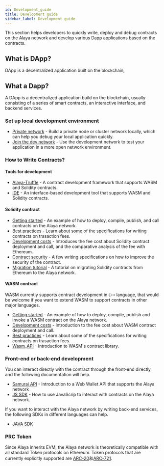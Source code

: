 ```yaml
---
id: Development_guide
title: Development guide
sidebar_label: Development guide
---
```

This section helps developers to quickly write, deploy and debug contracts on the Alaya network and develop various Dapp applications based on the contracts.

## What is DApp?

DApp is a decentralized application built on the blockchain, 

## What a Dapp?

A DApp is a decentralized application build on the blockchain, usually consisting of a series of smart contracts, an interactive interface, and backend services.

### Set up local development environment

- [Private network](/alaya-devdocs/en/Run_a_dev_node) - Build a private node or cluster network locally, which can help you debug your local application quickly.
- [Join the dev network](/alaya-devdocs/en/Join_the_dev_network) - Use the development network to test your application in a more open network environment.

### How to Write Contracts?

#### Tools for development

- [Alaya-Truffle](/alaya-devdocs/en/Alaya-Truffle) - A contract development framework that supports WASM and Solidity contracts.
- [IDE](/alaya-devdocs/en/IDE) - An interface-based development tool that supports WASM and Solidity contracts.
 
#### Solidity contract

- [Getting started](/alaya-devdocs/en/Solidity_Getting_started) - An example of how to deploy, compile, publish, and call contracts on the Alaya network.
- [Best practices](/alaya-devdocs/zh-CN/Solidity_Best_practices) - Learn about some of the specifications for writing contracts on trasaction fees.
- [Development costs](/alaya-devdocs/zh-CN/Solidity_Development_costs) - Introduces the fee cost about Solidity contract deployment and call, and the comparative analysis of the fee with Ethereum.
- [Contract security](/alaya-devdocs/en/Solidity_Contract_security) - A few writing specifications on how to improve the security of the contract.
- [Migration tutorial](/alaya-devdocs/en/Solidity_Migration_tutorial) - A tutorial on migrating Solidity contracts from Ethereum to the Alaya network.

#### WASM contract

WASM currently supports contract development in `C++` language, that would be welcome if you want to extend WASM to support contracts in other major languages.

- [Getting started](/alaya-devdocs/en/Wasm_Getting_started) - An example of how to deploy, compile, publish and invoke a WASM contract on the Alaya network.
- [Development costs](/alaya-devdocs/en/Wasm_Development_costs) - Introduction to the fee cost about WASM contract deployment and call.
- [Best practices](/alaya-devdocs/en/Wasm_Best_practices) - Learn about some of the specifications for writing contracts on trasaction fees.
- [Wasm_API](/alaya-devdocs/en/Wasm_API) - Introduction to WASM's contract library.

### Front-end or back-end development

You can interact directly with the contract through the front-end directly, and the following documentation will help.

- [Samurai API](/alaya-devdocs/en/Samurai_API) - Introduction to a Web Wallet API that supports the Alaya network
- [JS SDK](/alaya-devdocs/en/JS_SDK) - How to use JavaScrip to interact with contracts on the Alaya network.

If you want to interact with the Alaya network by writing back-end services, the following SDKs in different languages can help.

- [JAVA SDK](/alaya-devdocs/en/Java_SDK)

### PRC Token

Since Alaya inherits EVM, the Alaya network is theoretically compatible with all standard Token protocols on Ethereum. Token protocols that are currently explicitly supported are [ARC-20](/alaya-devdocs/en/ARC20)和[ARC-721](/alaya-devdocs/en/ARC721).

